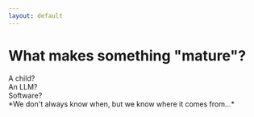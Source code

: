 ```yaml
---
layout: default
---
```


# What makes something "mature"?

<div class="grid grid-cols-3 gap-8 mt-12">

<div class="text-center">
<div class="i-uim-kid text-6xl text-blue-500 mx-auto mb-4"></div>
<div class="i-uim-arrow-right text-2xl text-gray-400 mx-auto mb-4"></div>
<div class="i-uim-user text-6xl text-blue-700 mx-auto mb-4"></div>
<div class="text-lg">A child?</div>
</div>

<div class="text-center">
<div class="i-uim-robot text-6xl text-green-500 mx-auto mb-4"></div>
<div class="i-uim-arrow-right text-2xl text-gray-400 mx-auto mb-4"></div>
<div class="i-uim-brain text-6xl text-green-700 mx-auto mb-4"></div>
<div class="text-lg">An LLM?</div>
</div>

<div class="text-center">
<div class="i-uim-desktop text-6xl text-purple-500 mx-auto mb-4"></div>
<div class="i-uim-arrow-right text-2xl text-gray-400 mx-auto mb-4"></div>
<div class="i-uim-rocket text-6xl text-purple-700 mx-auto mb-4"></div>
<div class="text-lg">Software?</div>
</div>

</div>

<div class="text-center mt-12 text-xl text-gray-600">
*We don't always know when, but we know where it comes from...*
</div>

<!--
What exactly makes something mature? When does a child become capable of handling complex decisions with just context and boundaries instead of step-by-step instructions? When does an LLM reach that same point?

We don't always recognize maturity when it happens, but we can trace where it comes from. And for LLMs, we know exactly where this capability originated...
-->

